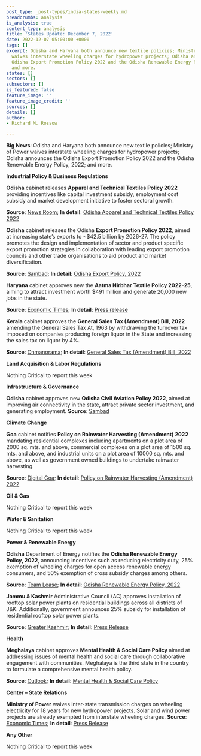 ```yaml
---
post_type: _post-types/india-states-weekly.md
breadcrumbs: analysis
is_analysis: true
content_type: analysis
title: 'States Update: December 7, 2022'
date: 2022-12-07 05:00:00 +0000
tags: []
excerpt: Odisha and Haryana both announce new textile policies; Ministry of Power
  waives interstate wheeling charges for hydropower projects; Odisha announces the
  Odisha Export Promotion Policy 2022 and the Odisha Renewable Energy Policy, 2022;
  and more.
states: []
sectors: []
subsectors: []
is_featured: false
feature_image: ''
feature_image_credit: ''
sources: []
details: []
author:
- Richard M. Rossow

---
```

**Big News**: Odisha and Haryana both announce new textile policies; Ministry of Power waives interstate wheeling charges for hydropower projects; Odisha announces the Odisha Export Promotion Policy 2022 and the Odisha Renewable Energy Policy, 2022; and more.

**Industrial Policy & Business Regulations**

**Odisha** cabinet releases **Apparel and Technical Textiles Policy 2022** providing incentives like capital investment subsidy, employment cost subsidy and market development initiative to foster sectoral growth. 

**Source**: [News Room](https://newsroomodisha.com/mio-2022-odishas-apparel-technical-textiles-policy-2022-launched/); **In detail**: [Odisha Apparel and Technical Textiles Policy 2022](https://acrobat.adobe.com/id/urn:aaid:sc:VA6C2:9d5781a5-ca31-4fb8-ad6c-246873137434)

**Odisha** cabinet releases the Odisha **Export Promotion Policy 2022**, aimed at increasing state’s exports to \~$42.5 billion by 2026-27. The policy promotes the design and implementation of sector and product specific export promotion strategies in collaboration with leading export promotion councils and other trade organisations to aid product and market diversification. 

**Source**: [Sambad](https://sambadenglish.com/odisha-sets-export-target-of-rs-3-5-lakh-crore-by-2026-27/); **In detail**: [Odisha Export Policy, 2022](https://acrobat.adobe.com/id/urn:aaid:sc:VA6C2:41abfe78-e556-4872-8be6-010d52d663f7)

**Haryana** cabinet approves new the **Aatma Nirbhar Textile Policy 2022-25**, aiming to attract investment worth $491 million and generate 20,000 new jobs in the state. 

**Source**: [Economic Times](https://economictimes.indiatimes.com/industry/cons-products/garments-/-textiles/haryana-cabinet-approves-new-haryana-aatmanirbhar-textile-policy/articleshow/95916315.cms); **In detail**: [Press release](https://manoharlalkhattar.in/node/29069)

**Kerala** cabinet approves the **General Sales Tax (Amendment) Bill, 2022** amending the General Sales Tax At, 1963 by withdrawing the turnover tax imposed on companies producing foreign liquor in the State and increasing the sales tax on liquor by 4%.

**Source**: [Onmanorama](https://www.onmanorama.com/news/kerala/2022/12/02/draft-bill-for-amending-general-sales-tax-act-approved-by-cabinet.html); **In detail**: [General Sales Tax (Amendment) Bill, 2022](http://www.niyamasabha.org/codes/15kla/bills/Bill%20pub%20No.%20153%20eng.pdf)

**Land Acquisition & Labor Regulations**

Nothing Critical to report this week

**Infrastructure & Governance**

**Odisha** cabinet approves new **Odisha Civil Aviation Policy 2022**, aimed at improving air connectivity in the state, attract private sector investment, and generating employment. **Source**: [Sambad](https://sambadenglish.com/cabinet-approves-odisha-civil-aviation-policy-2022-to-facilitate-improved-infra/)

**Climate Change**

**Goa** cabinet notifies **Policy on Rainwater Harvesting (Amendment) 2022** mandating residential complexes including apartments on a plot area of 2000 sq. mts. and above, commercial complexes on a plot area of 1500 sq. mts. and above, and industrial units on a plot area of 10000 sq. mts. and above, as well as government owned buildings to undertake rainwater harvesting.

**Source**: [Digital Goa](http://digitalgoa.com/goa-govt-notifies-amended-rain-water-harvesting-policy/); **In detail**: [Policy on Rainwater Harvesting (Amendment) 2022](https://goaprintingpress.gov.in/downloads/2223/2223-35-SI-OG-0.pdf)

**Oil & Gas**

Nothing Critical to report this week

**Water & Sanitation**

Nothing Critical to report this week

**Power & Renewable Energy**

**Odisha** Department of Energy notifies the **Odisha Renewable Energy Policy, 2022**, announcing incentives such as reducing electricity duty, 25% exemption of wheeling charges for open access renewable energy consumers, and 50% exemption of cross subsidy charges among others. 

**Source**: [Team Lease](https://www.teamleaseregtech.com/updates/article/20291/odisha-renewable-energy-policy-2022/); **In detail**: [Odisha Renewable Energy Policy, 2022](https://energy.odisha.gov.in/sites/default/files/2022-12/3354-Energy%20dept._1.pdf)

**Jammu & Kashmir** Administrative Council (AC) approves installation of rooftop solar power plants on residential buildings across all districts of J&K. Additionally, government announces 25% subsidy for installation of residential rooftop solar power plants. 

**Source**: [Greater Kashmir](https://www.greaterkashmir.com/todays-paper/front-page/ac-approves-subsidised-rooftop-solar-power-plants-on-residential-buildings-across-jk); **In detail**: [Press Release](http://new.jkdirinf.in/NewsDescription.aspx?ID=96056)

**Health**

**Meghalaya** cabinet approves **Mental Health & Social Care Policy** aimed at addressing issues of mental health and social care through collaborative engagement with communities. Meghalaya is the third state in the country to formulate a comprehensive mental health policy. 

**Source**: [Outlook](https://www.outlookindia.com/national/meghalaya-cabinet-nod-for-mental-health-policy-news-241236); **In detail**: [Mental Health & Social Care Policy](https://meghealth.gov.in/docs/Draft%20Meghalaya%20State%20Mental%20Health%20Policy%20(Oct%2010,%202022).pdf)

**Center – State Relations**

**Ministry of Power** waives inter-state transmission charges on wheeling electricity for 18 years for new hydropower projects. Solar and wind power projects are already exempted from interstate wheeling charges. **Source**: [Economic Times](https://economictimes.indiatimes.com/industry/energy/power/power-ministry-waives-inter-state-transmission-system-charges-for-new-hydro-power-projects/articleshow/95944110.cms); **In detail**: [Press Release](https://pib.gov.in/PressReleasePage.aspx?PRID=1880517)

**Any Other**

Nothing Critical to report this week